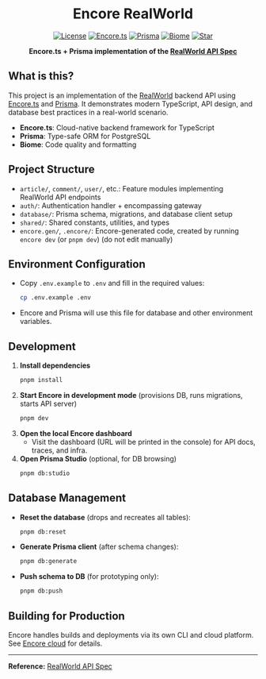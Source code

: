 <div align="center">

<h1>Encore RealWorld</h1>

[![License](https://custom-icon-badges.demolab.com/github/license/yamcodes/encore-realworld?label=License&color=blue&logo=law&labelColor=0d1116)](https://github.com/yamcodes/encore-realworld/blob/main/LICENSE)
[![Encore.ts](https://custom-icon-badges.demolab.com/badge/Encore.ts-eeeee1.svg?logo=encore)](https://encore.dev/)
[![Prisma](https://img.shields.io/badge/Prisma-2D3748?logo=prisma&logoColor=white)](https://www.prisma.io/)
[![Biome](https://img.shields.io/badge/Biome-24272f?logo=biome&logoColor=f6f6f9)](https://biomejs.dev/)
[![Star](https://custom-icon-badges.demolab.com/github/stars/yamcodes/encore-realworld?logo=star&logoColor=373737&label=Star)](https://github.com/yamcodes/encore-realworld/stargazers/)

**Encore.ts + Prisma implementation of the [RealWorld API Spec](https://github.com/gothinkster/realworld/tree/main/api)**

</div>

## What is this?

This project is an implementation of the [RealWorld](https://github.com/gothinkster/realworld) backend API using [Encore.ts](https://encore.dev/docs/ts) and [Prisma](https://www.prisma.io/). It demonstrates modern TypeScript, API design, and database best practices in a real-world scenario.

- **Encore.ts**: Cloud-native backend framework for TypeScript
- **Prisma**: Type-safe ORM for PostgreSQL
- **Biome**: Code quality and formatting

## Project Structure

- `article/`, `comment/`, `user/`, etc.: Feature modules implementing RealWorld API endpoints
- `auth/`: Authentication handler + encompassing gateway
- `database/`: Prisma schema, migrations, and database client setup
- `shared/`: Shared constants, utilities, and types
- `encore.gen/`, `.encore/`: Encore-generated code, created by running `encore dev` (or `pnpm dev`) (do not edit manually)

## Environment Configuration

- Copy `.env.example` to `.env` and fill in the required values:
  ```bash
  cp .env.example .env
  ```
- Encore and Prisma will use this file for database and other environment variables.

## Development

1. **Install dependencies**
   ```bash
   pnpm install
   ```
2. **Start Encore in development mode** (provisions DB, runs migrations, starts API server)
   ```bash
   pnpm dev
   ```
3. **Open the local Encore dashboard**
   - Visit the dashboard (URL will be printed in the console) for API docs, traces, and infra.
4. **Open Prisma Studio** (optional, for DB browsing)
   ```bash
   pnpm db:studio
   ```

## Database Management

- **Reset the database** (drops and recreates all tables):
  ```bash
  pnpm db:reset
  ```
- **Generate Prisma client** (after schema changes):
  ```bash
  pnpm db:generate
  ```
- **Push schema to DB** (for prototyping only):
  ```bash
  pnpm db:push
  ```

## Building for Production

Encore handles builds and deployments via its own CLI and cloud platform. See [Encore cloud](https://encore.dev/docs/platform) for details.

---

**Reference:** [RealWorld API Spec](https://github.com/gothinkster/realworld/tree/main/api)
